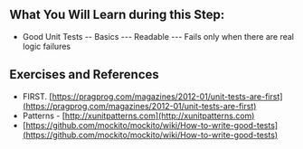 ## What You Will Learn during this Step:
- Good Unit Tests
-- Basics
--- Readable
--- Fails only when there are real logic failures

## Exercises and References
- FIRST. [https://pragprog.com/magazines/2012-01/unit-tests-are-first](https://pragprog.com/magazines/2012-01/unit-tests-are-first) 
- Patterns - [http://xunitpatterns.com](http://xunitpatterns.com)
- [https://github.com/mockito/mockito/wiki/How-to-write-good-tests](https://github.com/mockito/mockito/wiki/How-to-write-good-tests)
